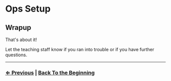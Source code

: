 # Ops Setup



## Wrapup

That's about it!

Let the teaching staff know if you ran into trouble or if you have further questions.

---

### [⇐ Previous](./6-ip.md) | [Back To the Beginning](../README.md)
